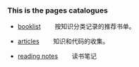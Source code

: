 <style type="text/css">
    { font-size: 12px }
</style>

### This is the pages catalogues

- [booklist](booklist/index.md) 
　　按知识分类记录的推荐书单。

- [articles](articles/index.md)
　　知识和代码的收集。

- [reading notes](reading-notes/index.md)
　　读书笔记
